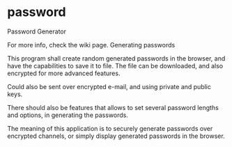 # password
Password Generator

For more info, check the wiki page. Generating passwords

This program shall create random generated passwords in the browser, and have the capabilities to save it to file. The file can be downloaded, and also encrypted for more advanced features.

Could also be sent over encrypted e-mail, and using private and public keys.

There should also be features that allows to set several password lengths and options, in generating the passwords.

The meaning of this application is to securely generate passwords over encrypted channels, or simply display generated passwords in the browser.
